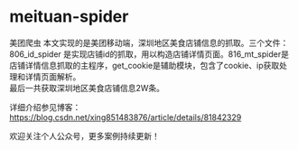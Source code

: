 # meituan-spider
美团爬虫
本文实现的是美团移动端，深圳地区美食店铺信息的抓取。三个文件：806_id_spider 是实现店铺id的抓取，用以构造店铺详情页面。816_mt_spider是店铺详情信息抓取的主程序，get_cookie是辅助模块，包含了cookie、ip获取处理和详情页面解析。<br>
最后一共获取深圳地区美食店铺信息2W条。<br>


详细介绍参见博客： https://blog.csdn.net/xing851483876/article/details/81842329<br>


欢迎关注个人公众号，更多案例持续更新！<br>





